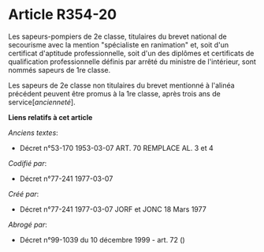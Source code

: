 # Article R354-20

Les sapeurs-pompiers de 2e classe, titulaires du brevet national de secourisme avec la mention "spécialiste en ranimation"
et, soit d'un certificat d'aptitude professionnelle, soit d'un des diplômes et certificats de qualification professionnelle
définis par arrêté du ministre de l'intérieur, sont nommés sapeurs de 1re classe.

Les sapeurs de 2e classe non titulaires du brevet mentionné à l'alinéa précédent peuvent être promus à la 1re classe, après
trois ans de service[*ancienneté*].

**Liens relatifs à cet article**

_Anciens textes_:

  - Décret n°53-170 1953-03-07 ART. 70 REMPLACE AL. 3 et 4

_Codifié par_:

  - Décret n°77-241 1977-03-07

_Créé par_:

  - Décret n°77-241 1977-03-07 JORF et JONC 18 Mars 1977

_Abrogé par_:

  - Décret n°99-1039 du 10 décembre 1999 - art. 72 ()
